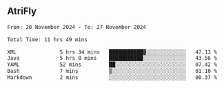 ## AtriFly

<!--START_SECTION:waka-->

```txt
From: 20 November 2024 - To: 27 November 2024

Total Time: 11 hrs 49 mins

XML              5 hrs 34 mins   ███████████▓░░░░░░░░░░░░░   47.13 %
Java             5 hrs 8 mins    ███████████░░░░░░░░░░░░░░   43.56 %
YAML             52 mins         ██░░░░░░░░░░░░░░░░░░░░░░░   07.42 %
Bash             7 mins          ▒░░░░░░░░░░░░░░░░░░░░░░░░   01.10 %
Markdown         2 mins          ░░░░░░░░░░░░░░░░░░░░░░░░░   00.37 %
```

<!--END_SECTION:waka-->

